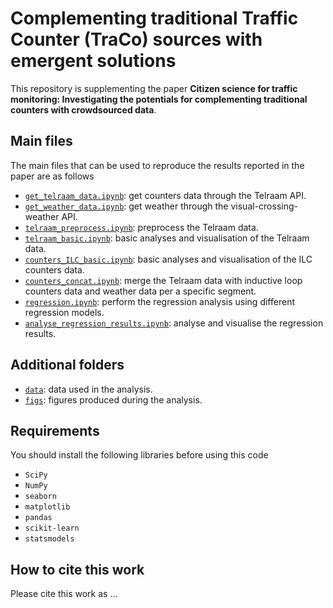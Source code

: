 # Complementing traditional Traffic Counter (TraCo) sources with emergent solutions

 This repository is supplementing the paper **Citizen science for traffic monitoring: Investigating the potentials for complementing traditional counters with crowdsourced data**.


## Main files
The main files that can be used to reproduce the results reported in the paper are as follows
* [```get_telraam_data.ipynb```](get_telraam_data.ipynb): get counters data through the Telraam API.
* [```get_weather_data.ipynb```](get_weather_data.ipynb): get weather through the visual-crossing-weather API.
* [```telraam_preprocess.ipynb```](telraam_preprocess.ipynb): preprocess the Telraam data.
* [```telraam_basic.ipynb```](telraam_basic.ipynb): basic analyses and visualisation of the Telraam data.
* [```counters_ILC_basic.ipynb```](counters_ILC_basic.ipynb): basic analyses and visualisation of the ILC counters data.
* [```counters_concat.ipynb```](counters_concat.ipynb): merge the Telraam data with inductive loop counters data and weather data per a specific segment.
* [```regression.ipynb```](regression.ipynb): perform the regression analysis using different regression models.
* [```analyse_regression_results.ipynb```](analyse_regression_results.ipynb): analyse and visualise the regression results.

## Additional folders
* [```data```](/data/): data used in the analysis.
* [```figs```](/figs/): figures produced during the analysis.


## Requirements
You should install the following libraries before using this code 
* `SciPy`
* `NumPy`
* `seaborn`
* `matplotlib`
* `pandas`
* `scikit-learn`
* `statsmodels`

## How to cite this work
Please cite this work as ...
